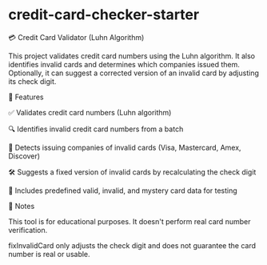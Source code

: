 # credit-card-checker-starter

💳 Credit Card Validator (Luhn Algorithm)

This project validates credit card numbers using the Luhn algorithm. It also identifies invalid cards and determines which companies issued them. Optionally, it can suggest a corrected version of an invalid card by adjusting its check digit.

🚀 Features

✅ Validates credit card numbers (Luhn algorithm)

🔍 Identifies invalid credit card numbers from a batch

🏢 Detects issuing companies of invalid cards (Visa, Mastercard, Amex, Discover)

🛠 Suggests a fixed version of invalid cards by recalculating the check digit

🧪 Includes predefined valid, invalid, and mystery card data for testing

📝 Notes

This tool is for educational purposes. It doesn't perform real card number verification.

fixInvalidCard only adjusts the check digit and does not guarantee the card number is real or usable.
